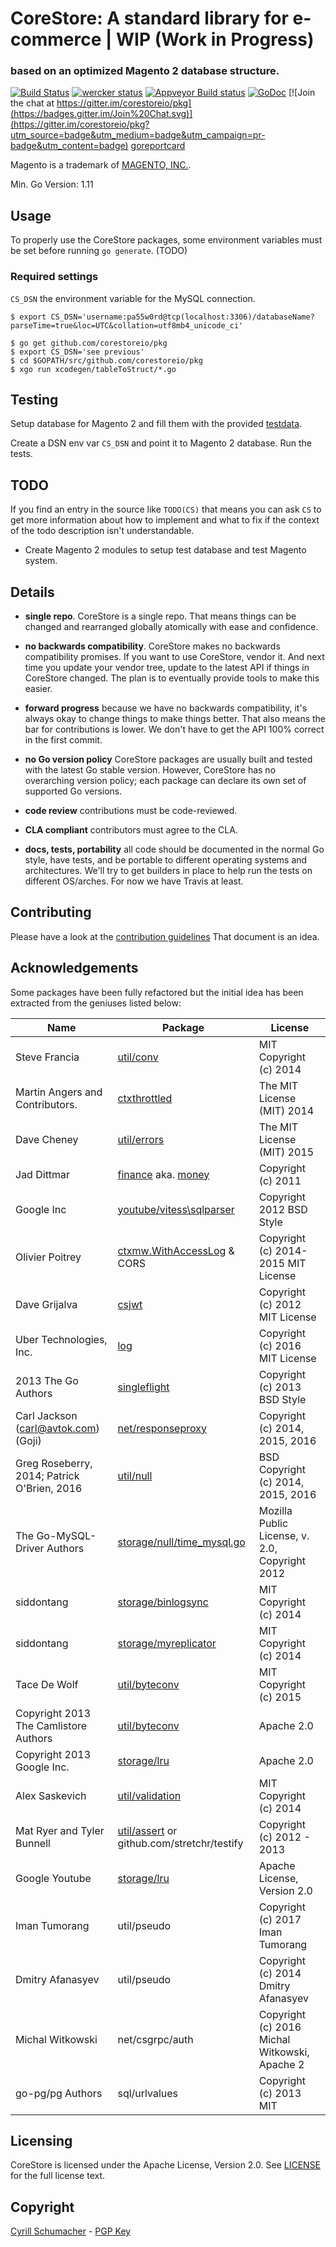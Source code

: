 # CoreStore: A standard library for e-commerce | WIP (Work in Progress)

### based on an optimized Magento 2 database structure.

[![Build Status](https://travis-ci.org/corestoreio/pkg.svg?branch=master)](https://travis-ci.org/corestoreio/pkg) [![wercker status](https://app.wercker.com/status/d7d0bdda415d2228b6fb5bb01681b5c4/s/master "wercker status")](https://app.wercker.com/project/bykey/d7d0bdda415d2228b6fb5bb01681b5c4) [![Appveyor Build status](https://ci.appveyor.com/api/projects/status/lrlnbpcjdy585mg1/branch/master?svg=true)](https://ci.appveyor.com/project/SchumacherFM/pkg/branch/master) [![GoDoc](http://godoc.org/github.com/corestoreio/pkg?status.svg)](http://godoc.org/github.com/corestoreio/pkg) [![Join the chat at https://gitter.im/corestoreio/pkg](https://badges.gitter.im/Join%20Chat.svg)](https://gitter.im/corestoreio/pkg?utm_source=badge&utm_medium=badge&utm_campaign=pr-badge&utm_content=badge) [goreportcard](http://goreportcard.com/report/Corestoreio/pkg)

Magento is a trademark of [MAGENTO, INC.](http://www.magentocommerce.com/license/).

Min. Go Version: 1.11

## Usage

To properly use the CoreStore packages, some environment variables must be set
before running `go generate`. (TODO)

### Required settings

`CS_DSN` the environment variable for the MySQL connection.

```shell
$ export CS_DSN='username:pa55w0rd@tcp(localhost:3306)/databaseName?parseTime=true&loc=UTC&collation=utf8mb4_unicode_ci'
```

```
$ go get github.com/corestoreio/pkg
$ export CS_DSN='see previous'
$ cd $GOPATH/src/github.com/corestoreio/pkg
$ xgo run xcodegen/tableToStruct/*.go
```

## Testing

Setup database for Magento 2 and fill them with
the provided [testdata](https://github.com/corestoreio/pkg/tree/master/testData).

Create a DSN env var `CS_DSN` and point it to Magento 2 database. Run the tests.

## TODO

If you find an entry in the source like `TODO(CS)` that means you can ask `CS`
to get more information about how to implement and what to fix if the context of
the todo description isn't understandable.

- Create Magento 2 modules to setup test database and test Magento system.

## Details

* **single repo**. CoreStore is a single repo. That means things can be
    changed and rearranged globally atomically with ease and
    confidence.

* **no backwards compatibility**. CoreStore makes no backwards compatibility
    promises. If you want to use CoreStore, vendor it. And next time you
    update your vendor tree, update to the latest API if things in CoreStore
    changed. The plan is to eventually provide tools to make this
    easier.

* **forward progress** because we have no backwards compatibility,
    it's always okay to change things to make things better. That also
    means the bar for contributions is lower. We don't have to get the
    API 100% correct in the first commit.

* **no Go version policy** CoreStore packages are usually built and tested
    with the latest Go stable version. However, CoreStore has no overarching
    version policy; each package can declare its own set of supported
    Go versions.

* **code review** contributions must be code-reviewed.

* **CLA compliant** contributors must agree to the CLA.

* **docs, tests, portability** all code should be documented in the
    normal Go style, have tests, and be portable to different
    operating systems and architectures. We'll try to get builders in
    place to help run the tests on different OS/arches. For now we
    have Travis at least.

## Contributing

Please have a look at the [contribution guidelines](https://github.com/corestoreio/corestore/blob/master/CONTRIBUTING.md) That document is an idea.

## Acknowledgements

Some packages have been fully refactored but the initial idea has been extracted
from the geniuses listed below:

| Name | Package | License |
| -------|----------|-------|
| Steve Francia | [util/conv](http://github.com/corestoreio/pkg/tree/master/utils/conv) | MIT Copyright (c) 2014 |
| Martin Angers and Contributors. | [ctxthrottled](http://github.com/corestoreio/pkg/tree/master/net/ctxthrottled) | The MIT License (MIT) 2014 |
| Dave Cheney <dave AT cheney.net> | [util/errors](https://github.com/pkg/errors) | The MIT License (MIT) 2015 |
| Jad Dittmar | [finance](https://github.com/Confunctionist/finance) aka. [money](http://github.com/corestoreio/pkg/tree/master/storage/money) | Copyright (c) 2011 |
| Google Inc | [youtube/vitess\sqlparser](https://github.com/youtube/vitess) | Copyright 2012 BSD Style |
| Olivier Poitrey| [ctxmw.WithAccessLog](https://github.com/corestoreio/pkg/tree/master/net/ctxmw) & CORS | Copyright (c) 2014-2015  MIT License |
| Dave Grijalva| [csjwt](https://github.com/corestoreio/pkg/tree/master/util/csjwt) | Copyright (c) 2012 MIT License |
| Uber Technologies, Inc. | [log](https://github.com/corestoreio/pkg/tree/master/log) | Copyright (c) 2016 MIT License |
| 2013 The Go Authors | [singleflight](https://github.com/corestoreio/pkg/tree/master/sync/singleflight) | Copyright (c) 2013 BSD Style |
| Carl Jackson (carl@avtok.com) (Goji) | [net/responseproxy](http://github.com/corestoreio/pkg/tree/master/net/responseproxy) | Copyright (c) 2014, 2015, 2016 |
| Greg Roseberry, 2014; Patrick O'Brien, 2016 | [util/null](http://github.com/corestoreio/pkg/tree/master/util/null) | BSD Copyright (c) 2014, 2015, 2016 |
| The Go-MySQL-Driver Authors | [storage/null/time_mysql.go](http://github.com/corestoreio/pkg/tree/master/storage/null/time_mysql.go) | Mozilla Public License, v. 2.0, Copyright 2012  |
| siddontang | [storage/binlogsync](http://github.com/corestoreio/pkg/tree/master/storage/binlogsync) | MIT Copyright (c) 2014  |
| siddontang | [storage/myreplicator](http://github.com/corestoreio/pkg/tree/master/storage/myreplicator) | MIT Copyright (c) 2014  |
| Tace De Wolf | [util/byteconv](http://github.com/corestoreio/pkg/tree/master/util/byteconv) | MIT Copyright (c) 2015  |
| Copyright 2013 The Camlistore Authors | [util/byteconv](http://github.com/corestoreio/pkg/tree/master/util/byteconv) | Apache 2.0  |
| Copyright 2013 Google Inc. | [storage/lru](http://github.com/corestoreio/pkg/tree/master/storage/lru) | Apache 2.0  |
| Alex Saskevich | [util/validation](http://github.com/asaskevich/govalidator) | MIT Copyright (c) 2014  |
| Mat Ryer and Tyler Bunnell | [util/assert](http://github.com/alecthomas/assert) or github.com/stretchr/testify | Copyright (c) 2012 - 2013  |
| Google Youtube | [storage/lru](http://github.com/youtube/vitess) | Apache License, Version 2.0 |
| Iman Tumorang | util/pseudo | Copyright (c) 2017 Iman Tumorang |
| Dmitry Afanasyev | util/pseudo | Copyright (c) 2014 Dmitry Afanasyev |
| Michal Witkowski | net/csgrpc/auth | Copyright (c) 2016 Michal Witkowski, Apache 2 |
| go-pg/pg Authors | sql/urlvalues | Copyright (c) 2013 MIT |

## Licensing

CoreStore is licensed under the Apache License, Version 2.0. See
[LICENSE](https://github.com/corestoreio/corestore/blob/master/LICENSE) for the full license text.

## Copyright

[Cyrill Schumacher](https://cyrillschumacher.com) - [PGP Key](https://keybase.io/cyrill)
